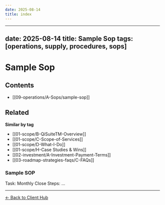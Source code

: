 ```yaml
---
date: 2025-08-14
title: index
---
```

---
date: 2025-08-14
title: Sample Sop
tags: [operations, supply, procedures, sops]
---
# Sample Sop

<!-- AUTO-TOC:START -->

## Contents
- [[09-operations/A-Sops/sample-sop]]

<!-- AUTO-TOC:END -->


<!-- RELATED:START -->

## Related
**Similar by tag**
- [[01-scope/B-QiSuiteTM-Overview]]
- [[01-scope/C-Scope-of-Services]]
- [[01-scope/D-What-I-Do]]
- [[01-scope/H-Case Studies & Wins]]
- [[02-investment/A-Investment-Payment-Terms]]
- [[03-roadmap-strategies-faqs/C-FAQs]]

<!-- RELATED:END -->


















### Sample SOP
Task: Monthly Close
Steps: ...

---
[← Back to Client Hub](https://www.builtbyrays.com/Client-Vault/portal)